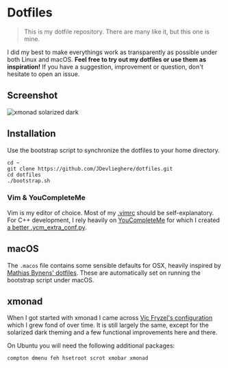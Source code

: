 # Dotfiles

> This is my dotfile repository. There are many like it, but this one is mine.

I did my best to make everythings work as transparently as possible under both Linux and macOS. 
**Feel free to try out my dotfiles or use them as inspiration!** If you have a suggestion, improvement or question, don't hesitate to open an issue.

## Screenshot

![xmonad solarized dark](http://i.imgur.com/yYW8VRb.png)


## Installation

Use the bootstrap script to synchronize the dotfiles to your home directory.

```
cd ~
git clone https://github.com/JDevlieghere/dotfiles.git
cd dotfiles
./bootstrap.sh
```

### Vim & YouCompleteMe

Vim is my editor of choice. Most of my [.vimrc](https://github.com/JDevlieghere/dotfiles/blob/master/.vimrc) should be self-explanatory. For C++ development, I rely heavily on [YouCompleteMe](https://github.com/Valloric/YouCompleteMe) for which I created [a better .ycm_extra_conf.py](https://jonasdevlieghere.com/a-better-youcompleteme-config/). 

## macOS

The `.macos` file contains some sensible defaults for OSX, heavily inspired by
[Mathias Bynens'
dotfiles](https://github.com/mathiasbynens/dotfiles/blob/master/.osx). These
are automatically set on running the bootstrap script under macOS.

## xmonad

When I got started with xmonad I came across [Vic Fryzel's
configuration](https://github.com/vicfryzel/xmonad-config) which I grew fond of
over time. It is still largely the same, except for the solarized dark theming
and a few functional improvements here and there.

On Ubuntu you will need the following additional packages:

```
compton dmenu feh hsetroot scrot xmobar xmonad
```
